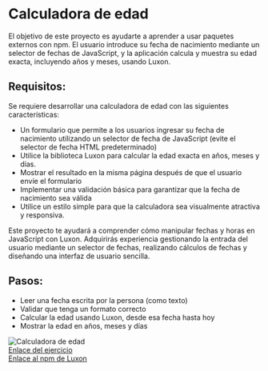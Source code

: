 <h1>Calculadora de edad</h1>
<p>El objetivo de este proyecto es ayudarte a aprender a usar paquetes externos con npm. El usuario introduce su fecha de nacimiento mediante un selector de fechas de JavaScript, y la aplicación calcula y muestra su edad exacta, incluyendo años y meses, usando Luxon.</p>

<h2>Requisitos:</h2>
<p>Se requiere desarrollar una calculadora de edad con las siguientes características:</p>
<ul>
    <li>Un formulario que permite a los usuarios ingresar su fecha de nacimiento utilizando un selector de fecha de JavaScript (evite el selector de fecha HTML predeterminado)</li>
    <li>Utilice la biblioteca Luxon para calcular la edad exacta en años, meses y días.</li>
    <li>Mostrar el resultado en la misma página después de que el usuario envíe el formulario</li>
    <li>Implementar una validación básica para garantizar que la fecha de nacimiento sea válida</li>
    <li>Utilice un estilo simple para que la calculadora sea visualmente atractiva y responsiva.</li>
</ul>

<p>Este proyecto te ayudará a comprender cómo manipular fechas y horas en JavaScript con Luxon. Adquirirás experiencia gestionando la entrada del usuario mediante un selector de fechas, realizando cálculos de fechas y diseñando una interfaz de usuario sencilla.</p>
<h2>Pasos:</h2>
<ul>
    <li>Leer una fecha escrita por la persona (como texto)</li>
    <li>Validar que tenga un formato correcto</li>
    <li>Calcular la edad usando Luxon, desde esa fecha hasta hoy</li>
    <li>Mostrar la edad en años, meses y días</li>
</ul>
<img src="miniatura.png" alt="Calculadora de edad">
<br>
<a href="https://roadmap.sh/projects/age-calculator" target="_blank">Enlace del ejercicio</a>
<br>
<a href="https://www.npmjs.com/package/luxon" target="_blank">Enlace al npm de Luxon</a>
